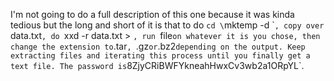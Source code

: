 I'm not going to do a full description of this one because it was kinda
tedious but the long and short of it is that to do `cd \`mktemp -d \``, copy
over `data.txt`, do `xxd -r data.txt > <some file>`, run `file` on whatever it
is you chose, then change the extension to `.tar`, `.gz` or `.bz2` depending
on the output. Keep extracting files and iterating this process until you
finally get a text file. The password is `8ZjyCRiBWFYkneahHwxCv3wb2a1ORpYL`.
